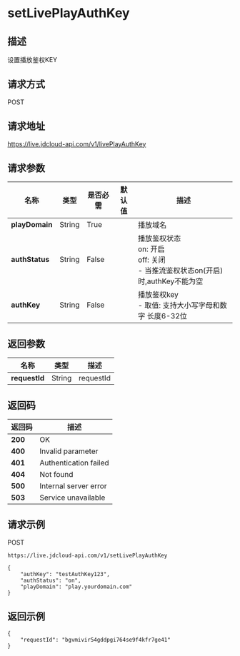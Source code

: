 # setLivePlayAuthKey


## 描述
设置播放鉴权KEY

## 请求方式
POST

## 请求地址
https://live.jdcloud-api.com/v1/livePlayAuthKey


## 请求参数
|名称|类型|是否必需|默认值|描述|
|---|---|---|---|---|
|**playDomain**|String|True| |播放域名|
|**authStatus**|String|False| |播放鉴权状态<br>  on: 开启<br>  off: 关闭<br>- 当推流鉴权状态on(开启)时,authKey不能为空<br>|
|**authKey**|String|False| |播放鉴权key<br>- 取值: 支持大小写字母和数字 长度6-32位<br>|


## 返回参数
|名称|类型|描述|
|---|---|---|
|**requestId**|String|requestId|


## 返回码
|返回码|描述|
|---|---|
|**200**|OK|
|**400**|Invalid parameter|
|**401**|Authentication failed|
|**404**|Not found|
|**500**|Internal server error|
|**503**|Service unavailable|

## 请求示例
POST
```
https://live.jdcloud-api.com/v1/setLivePlayAuthKey
```

```
{
    "authKey": "testAuthKey123", 
    "authStatus": "on", 
    "playDomain": "play.yourdomain.com"
}
```

## 返回示例
```
{
    "requestId": "bgvmivir54gddpgi764se9f4kfr7ge41"
}
```
